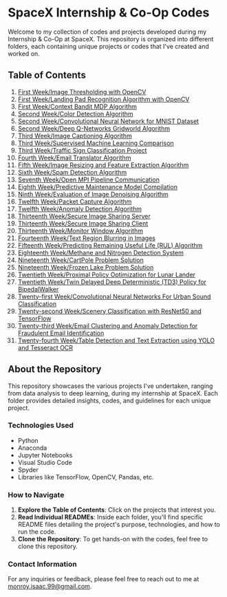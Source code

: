 # SpaceX Internship & Co-Op Codes

Welcome to my collection of codes and projects developed during my Internship & Co-Op at SpaceX. This repository is organized into different folders, each containing unique projects or codes that I've created and worked on.

## Table of Contents

1. [First Week/Image Thresholding with OpenCV](https://github.com/i-monroy/SpaceX-Internship-Co-Op-Codes/tree/main/1%20-%20First%20Week/Image%20Thresholding%20with%20OpenCV)
2. [First Week/Landing Pad Recognition Algorithm with OpenCV](https://github.com/i-monroy/SpaceX-Internship-Co-Op-Codes/tree/main/1%20-%20First%20Week/Landing%20Pad%20Recognition%20Algorithm%20with%20OpenCV)
3. [First Week/Context Bandit MDP Algorithm](https://github.com/i-monroy/SpaceX-Internship-Co-Op-Codes/tree/main/1%20-%20First%20Week/Context%20Bandit%20MDP%20Algorithm)
4. [Second Week/Color Detection Algorithm](https://github.com/i-monroy/SpaceX-Internship-Co-Op-Codes/tree/main/2%20-%20Second%20Week/Color%20Detection%20Algorithm)
5. [Second Week/Convolutional Neural Network for MNIST Dataset](https://github.com/i-monroy/SpaceX-Internship-Co-Op-Codes/tree/main/2%20-%20Second%20Week/Convolutional%20Neural%20Network%20for%20MNIST%20Dataset)
6. [Second Week/Deep Q-Networks Gridworld Algorithm](https://github.com/i-monroy/SpaceX-Internship-Co-Op-Codes/tree/main/2%20-%20Second%20Week/Deep%20Q-Networks%20Gridworld%20Algorithm)
7. [Third Week/Image Captioning Algorithm](https://github.com/i-monroy/SpaceX-Internship-Co-Op-Codes/tree/main/3%20-%20Third%20Week/Image%20Captioning%20Algorithm)
8. [Third Week/Supervised Machine Learning Comparison](https://github.com/i-monroy/SpaceX-Internship-Co-Op-Codes/tree/main/3%20-%20Third%20Week/Supervised%20Machine%20Learning%20Comparison)
9. [Third Week/Traffic Sign Classification Project](https://github.com/i-monroy/SpaceX-Internship-Co-Op-Codes/tree/main/3%20-%20Third%20Week/Traffic%20Sign%20Classification%20Model%20Algorithm)
10. [Fourth Week/Email Translator Algorithm](https://github.com/i-monroy/SpaceX-Internship-Co-Op-Codes/tree/main/4%20-%20Fourth%20Week/Email%20Translator%20Algorithm)
11. [Fifth Week/Image Resizing and Feature Extraction Algorithm](https://github.com/i-monroy/SpaceX-Internship-Co-Op-Codes/tree/main/5%20-%20Fifth%20Week/Image%20Resizing%20Algorithm)
12. [Sixth Week/Spam Detection Algorithm](https://github.com/i-monroy/SpaceX-Internship-Co-Op-Codes/tree/main/6%20-%20Sixth%20Week/Spam%20Detection%20Algorithm)
13. [Seventh Week/Open MPI Pipeline Communication](https://github.com/i-monroy/SpaceX-Internship-Co-Op-Codes/tree/main/7%20-%20Seventh%20Week/Open%20MPI%20Pipeline%20Communication)
14. [Eighth Week/Predictive Maintenance Model Compilation](https://github.com/i-monroy/SpaceX-Internship-Co-Op-Codes/tree/main/8%20-%20Eighth%20Week/Predictive%20Maintenance%20Model%20Compilation)
15. [Ninth Week/Evaluation of Image Denoising Algorithm](https://github.com/i-monroy/SpaceX-Internship-Co-Op-Codes/tree/main/9%20-%20Ninth%20Week/Evaluation%20of%20Image%20Denoising%20Algorithm)
16. [Twelfth Week/Packet Capture Algorithm](https://github.com/i-monroy/SpaceX-Internship-Co-Op-Codes/tree/main/12%20-%20Twelfth%20Week/Packet%20Capture%20Algorithm)
17. [Twelfth Week/Anomaly Detection Algorithm](https://github.com/i-monroy/SpaceX-Internship-Co-Op-Codes/tree/main/12%20-%20Twelfth%20Week/Anomaly%20Detection%20Algorithm)
18. [Thirteenth Week/Secure Image Sharing Server](https://github.com/i-monroy/SpaceX-Internship-Co-Op-Codes/tree/main/13%20-%20Thirteenth%20Week/Server)
19. [Thirteenth Week/Secure Image Sharing Client](https://github.com/i-monroy/SpaceX-Internship-Co-Op-Codes/tree/main/13%20-%20Thirteenth%20Week/Client)
20. [Thirteenth Week/Monitor Window Algorithm](https://github.com/i-monroy/SpaceX-Internship-Co-Op-Codes/tree/main/13%20-%20Thirteenth%20Week/Monitor%20Window%20Algorithm)
21. [Fourteenth Week/Text Region Blurring in Images](https://github.com/i-monroy/SpaceX-Internship-Co-Op-Codes/tree/main/14%20-%20Fourteenth%20Week/Text%20Region%20Blurring%20in%20Images)
22. [Fifteenth Week/Predicting Remaining Useful Life (RUL) Algorithm](https://github.com/i-monroy/SpaceX-Internship-Co-Op-Codes/tree/main/15%20-%20Fifteenth%20Week/Predicting%20Remaining%20Useful%20Life%20(RUL)%20Algorithm)
23. [Eighteenth Week/Methane and Nitrogen Detection System](https://github.com/i-monroy/SpaceX-Internship-Co-Op-Codes/tree/main/18%20-%20Eighteenth%20Week/Methane%20and%20Nitrogen%20Detection%20Project)
24. [Nineteenth Week/CartPole Problem Solution](https://github.com/i-monroy/SpaceX-Internship-Co-Op-Codes/tree/main/19%20-%20Nineteenth%20Week/CartPole%20Problem%20Solution)
25. [Nineteenth Week/Frozen Lake Problem Solution](https://github.com/i-monroy/SpaceX-Internship-Co-Op-Codes/tree/main/19%20-%20Nineteenth%20Week/Frozen%20Lake%20Problem%20Solution)
26. [Twentieth Week/Proximal Policy Optimization for Lunar Lander](https://github.com/i-monroy/SpaceX-Internship-Co-Op-Codes/tree/main/20%20-%20Twentieth%20Week/Proximal%20Policy%20Optimization%20for%20Lunar%20Lander)
27. [Twentieth Week/Twin Delayed Deep Deterministic (TD3) Policy for BipedalWalker](https://github.com/i-monroy/SpaceX-Internship-Co-Op-Codes/tree/main/20%20-%20Twentieth%20Week/Twin%20Delayed%20Deep%20Deterministic%20(TD3)%20Policy%20for%20BipedalWalker)
28. [Twenty-first Week/Convolutional Neural Networks For Urban Sound Classification](https://github.com/i-monroy/SpaceX-Internship-Co-Op-Codes/tree/main/21%20-%20Twenty-first%20Week/Convolutional%20Neural%20Networks%20For%20Urban%20Sound%20Classification)
29. [Twenty-second Week/Scenery Classification with ResNet50 and TensorFlow](https://github.com/i-monroy/SpaceX-Internship-Co-Op-Codes/tree/main/22%20-%20Twenty-second%20Week/Scenery%20Classification%20with%20ResNet50%20and%20TensorFlow)
30. [Twenty-third Week/Email Clustering and Anomaly Detection for Fraudulent Email Identification](https://github.com/i-monroy/SpaceX-Internship-Co-Op-Codes/tree/main/23%20-%20Twenty-third%20Week/Email%20Clustering%20and%20Anomaly%20Detection%20for%20Fraudulent%20Email%20Identification)
31. [Twenty-fourth Week/Table Detection and Text Extraction using YOLO and Tesseract OCR](https://github.com/i-monroy/SpaceX-Internship-Co-Op-Codes/tree/main/24%20-%20Twenty-fourth%20Week/Table%20Detection%20and%20Text%20Extraction%20using%20YOLO%20and%20Tesseract%20OCR)

## About the Repository

This repository showcases the various projects I've undertaken, ranging from data analysis to deep learning, during my internship at SpaceX. Each folder provides detailed insights, codes, and guidelines for each unique project.

### Technologies Used

- Python
- Anaconda
- Jupyter Notebooks
- Visual Studio Code
- Spyder
- Libraries like TensorFlow, OpenCV, Pandas, etc.

### How to Navigate

1. **Explore the Table of Contents**: Click on the projects that interest you.
2. **Read Individual READMEs**: Inside each folder, you'll find specific README files detailing the project's purpose, technologies, and how to run the code.
3. **Clone the Repository**: To get hands-on with the codes, feel free to clone this repository.

### Contact Information

For any inquiries or feedback, please feel free to reach out to me at [monroy.isaac.99@gmail.com](mailto:monroy.isaac.99@gmail.com).
